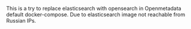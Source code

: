 This is a try to replace elasticsearch with opensearch in Openmetadata default docker-compose. Due to elasticsearch image not reachable from Russian IPs.
